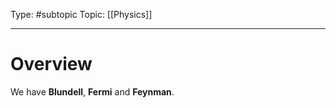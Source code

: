 Type: #subtopic
Topic: [[Physics]]

---
# Overview

We have **Blundell**, **Fermi** and **Feynman**.